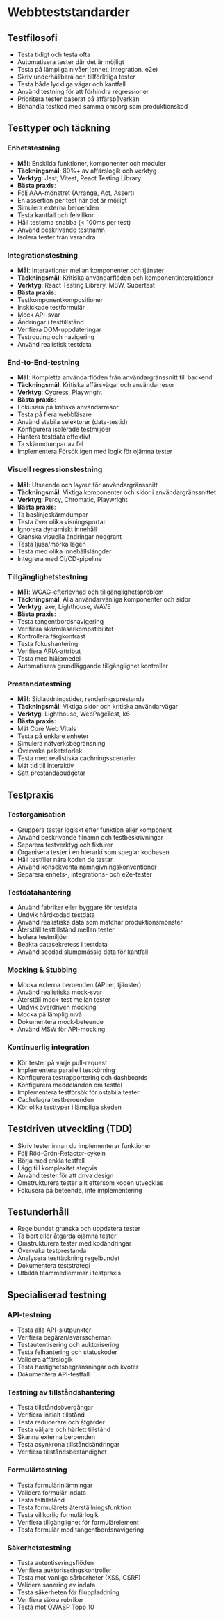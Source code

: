 # Webbteststandarder

## Testfilosofi

- Testa tidigt och testa ofta
- Automatisera tester där det är möjligt
- Testa på lämpliga nivåer (enhet, integration, e2e)
- Skriv underhållbara och tillförlitliga tester
- Testa både lyckliga vägar och kantfall
- Använd testning för att förhindra regressioner
- Prioritera tester baserat på affärspåverkan
- Behandla testkod med samma omsorg som produktionskod

## Testtyper och täckning

### Enhetstestning

- **Mål**: Enskilda funktioner, komponenter och moduler
- **Täckningsmål**: 80%+ av affärslogik och verktyg
- **Verktyg**: Jest, Vitest, React Testing Library
- **Bästa praxis**:
- Följ AAA-mönstret (Arrange, Act, Assert)
- En assertion per test när det är möjligt
- Simulera externa beroenden
- Testa kantfall och felvillkor
- Håll testerna snabba (< 100ms per test)
- Använd beskrivande testnamn
- Isolera tester från varandra

### Integrationstestning

- **Mål**: Interaktioner mellan komponenter och tjänster
- **Täckningsmål**: Kritiska användarflöden och komponentinteraktioner
- **Verktyg**: React Testing Library, MSW, Supertest
- **Bästa praxis**:
- Testkomponentkompositioner
- Inskickade testformulär
- Mock API-svar
- Ändringar i testtillstånd
- Verifiera DOM-uppdateringar
- Testrouting och navigering
- Använd realistisk testdata

### End-to-End-testning

- **Mål**: Kompletta användarflöden från användargränssnitt till backend
- **Täckningsmål**: Kritiska affärsvägar och användarresor
- **Verktyg**: Cypress, Playwright
- **Bästa praxis**:
- Fokusera på kritiska användarresor
- Testa på flera webbläsare
- Använd stabila selektorer (data-testid)
- Konfigurera isolerade testmiljöer
- Hantera testdata effektivt
- Ta skärmdumpar av fel
- Implementera Försök igen med logik för ojämna tester

### Visuell regressionstestning

- **Mål**: Utseende och layout för användargränssnitt
- **Täckningsmål**: Viktiga komponenter och sidor i användargränssnittet
- **Verktyg**: Percy, Chromatic, Playwright
- **Bästa praxis**:
- Ta baslinjeskärmdumpar
- Testa över olika visningsportar
- Ignorera dynamiskt innehåll
- Granska visuella ändringar noggrant
- Testa ljusa/mörka lägen
- Testa med olika innehållslängder
- Integrera med CI/CD-pipeline

### Tillgänglighetstestning

- **Mål**: WCAG-efterlevnad och tillgänglighetsproblem
- **Täckningsmål**: Alla användarvänliga komponenter och sidor
- **Verktyg**: axe, Lighthouse, WAVE
- **Bästa praxis**:
- Testa tangentbordsnavigering
- Verifiera skärmläsarkompatibilitet
- Kontrollera färgkontrast
- Testa fokushantering
- Verifiera ARIA-attribut
- Testa med hjälpmedel
- Automatisera grundläggande tillgänglighet kontroller 

### Prestandatestning 

- **Mål**: Sidladdningstider, renderingsprestanda 
- **Täckningsmål**: Viktiga sidor och kritiska användarvägar 
- **Verktyg**: Lighthouse, WebPageTest, k6 
- **Bästa praxis**: 
- Mät Core Web Vitals 
- Testa på enklare enheter 
- Simulera nätverksbegränsning 
- Övervaka paketstorlek 
- Testa med realistiska cachningsscenarier 
- Mät tid till interaktiv 
- Sätt prestandabudgetar 

## Testpraxis 

### Testorganisation 

- Gruppera tester logiskt efter funktion eller komponent 
- Använd beskrivande filnamn och testbeskrivningar 
- Separera testverktyg och fixturer 
- Organisera tester i en hierarki som speglar kodbasen 
- Håll testfiler nära koden de testar 
- Använd konsekventa namngivningskonventioner 
- Separera enhets-, integrations- och e2e-tester 

### Testdatahantering 

- Använd fabriker eller byggare för testdata 
- Undvik hårdkodad testdata 
- Använd realistiska data som matchar produktionsmönster
- Återställ testtillstånd mellan tester
- Isolera testmiljöer
- Beakta datasekretess i testdata
- Använd seedad slumpmässig data för kantfall

### Mocking & Stubbing

- Mocka externa beroenden (API:er, tjänster)
- Använd realistiska mock-svar
- Återställ mock-test mellan tester
- Undvik överdriven mocking
- Mocka på lämplig nivå
- Dokumentera mock-beteende
- Använd MSW för API-mocking

### Kontinuerlig integration

- Kör tester på varje pull-request
- Implementera parallell testkörning
- Konfigurera testrapportering och dashboards
- Konfigurera meddelanden om testfel
- Implementera testförsök för ostabila tester
- Cachelagra testberoenden
- Kör olika testtyper i lämpliga skeden

## Testdriven utveckling (TDD)

- Skriv tester innan du implementerar funktioner
- Följ Röd-Grön-Refactor-cykeln
- Börja med enkla testfall
- Lägg till komplexitet stegvis
- Använd tester för att driva design
- Omstrukturera tester allt eftersom koden utvecklas
- Fokusera på beteende, inte implementering

## Testunderhåll

- Regelbundet granska och uppdatera tester
- Ta bort eller åtgärda ojämna tester
- Omstrukturera tester med kodändringar
- Övervaka testprestanda
- Analysera testtäckning regelbundet
- Dokumentera teststrategi
- Utbilda teammedlemmar i testpraxis

## Specialiserad testning

### API-testning

- Testa alla API-slutpunkter
- Verifiera begäran/svarsscheman
- Testautentisering och auktorisering
- Testa felhantering och statuskoder
- Validera affärslogik
- Testa hastighetsbegränsningar och kvoter
- Dokumentera API-testfall

### Testning av tillståndshantering

- Testa tillståndsövergångar
- Verifiera initialt tillstånd
- Testa reducerare och åtgärder
- Testa väljare och härlett tillstånd
- Skanna externa beroenden
- Testa asynkrona tillståndsändringar
- Verifiera tillståndsbeständighet

### Formulärtestning

- Testa formulärinlämningar
- Validera formulär indata
- Testa feltillstånd
- Testa formulärets återställningsfunktion
- Testa villkorlig formulärlogik
- Verifiera tillgänglighet för formulärelement
- Testa formulär med tangentbordsnavigering

### Säkerhetstestning

- Testa autentiseringsflöden
- Verifiera auktoriseringskontroller
- Testa mot vanliga sårbarheter (XSS, CSRF)
- Validera sanering av indata
- Testa säkerheten för filuppladdning
- Verifiera säkra rubriker
- Testa mot OWASP Topp 10